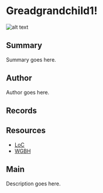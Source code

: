 # Greadgrandchild1!

![alt text](http://example.org/image)

## Summary

Summary goes here.

## Author

Author goes here.

## Records

## Resources

- [LoC](http://loc.gov)
- [WGBH](http://wgbh.org)

## Main

Description goes here.
